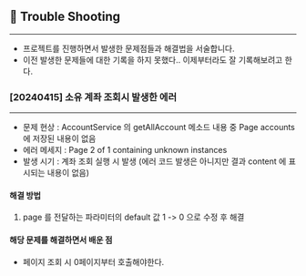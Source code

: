 ## 📝 Trouble Shooting

---

 - 프로젝트를 진행하면서 발생한 문제점들과 해결법을 서술합니다.
 - 이전 발생한 문제들에 대한 기록을 하지 못했다.. 이제부터라도 잘 기록해보려고 한다.

### [20240415] 소유 계좌 조회시 발생한 에러

---

 - 문제 현상 : AccountService 의 getAllAccount 메소드 내용 중 
    Page<AccountEntity> accounts 에 저장된 내용이 없음
 - 에러 메세지 : Page 2 of 1 containing unknown instances
 - 발생 시기 : 계좌 조회 실행 시 발생 (에러 코드 발생은 아니지만 결과 content 에 표시되는 내용이 없음)

#### 해결 방법
1. page 를 전달하는 파라미터의 default 값 1 -> 0 으로 수정 후 해결

#### 해당 문제를 해결하면서 배운 점

 - 페이지 조회 시 0페이지부터 호출해야한다.